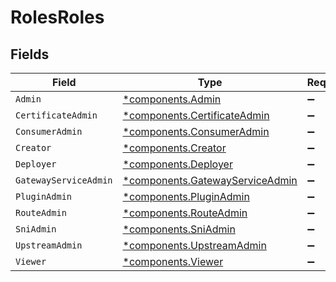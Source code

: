 # RolesRoles


## Fields

| Field                                                                             | Type                                                                              | Required                                                                          | Description                                                                       |
| --------------------------------------------------------------------------------- | --------------------------------------------------------------------------------- | --------------------------------------------------------------------------------- | --------------------------------------------------------------------------------- |
| `Admin`                                                                           | [*components.Admin](../../models/components/admin.md)                             | :heavy_minus_sign:                                                                | N/A                                                                               |
| `CertificateAdmin`                                                                | [*components.CertificateAdmin](../../models/components/certificateadmin.md)       | :heavy_minus_sign:                                                                | N/A                                                                               |
| `ConsumerAdmin`                                                                   | [*components.ConsumerAdmin](../../models/components/consumeradmin.md)             | :heavy_minus_sign:                                                                | N/A                                                                               |
| `Creator`                                                                         | [*components.Creator](../../models/components/creator.md)                         | :heavy_minus_sign:                                                                | N/A                                                                               |
| `Deployer`                                                                        | [*components.Deployer](../../models/components/deployer.md)                       | :heavy_minus_sign:                                                                | N/A                                                                               |
| `GatewayServiceAdmin`                                                             | [*components.GatewayServiceAdmin](../../models/components/gatewayserviceadmin.md) | :heavy_minus_sign:                                                                | N/A                                                                               |
| `PluginAdmin`                                                                     | [*components.PluginAdmin](../../models/components/pluginadmin.md)                 | :heavy_minus_sign:                                                                | N/A                                                                               |
| `RouteAdmin`                                                                      | [*components.RouteAdmin](../../models/components/routeadmin.md)                   | :heavy_minus_sign:                                                                | N/A                                                                               |
| `SniAdmin`                                                                        | [*components.SniAdmin](../../models/components/sniadmin.md)                       | :heavy_minus_sign:                                                                | N/A                                                                               |
| `UpstreamAdmin`                                                                   | [*components.UpstreamAdmin](../../models/components/upstreamadmin.md)             | :heavy_minus_sign:                                                                | N/A                                                                               |
| `Viewer`                                                                          | [*components.Viewer](../../models/components/viewer.md)                           | :heavy_minus_sign:                                                                | N/A                                                                               |